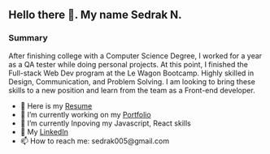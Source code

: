 <h2>Hello there 💪. My name Sedrak N.</h2>

<h3>Summary</h3>
<p>After finishing college with a Computer Science Degree, I worked for a year as a QA tester while doing personal projects. At this point, I finished the Full-stack Web Dev program at the Le Wagon Bootcamp.
Highly skilled in Design, Communication, and Problem Solving. 
I am looking to bring these skills to a new position and learn from the team as a Front-end developer.</p>
 <ul>
  <li>📝 Here is my <a href="https://drive.google.com/file/d/16aeW0L82QgRDAmJYD0S8GVEfab7Glocs/view?usp=sharing">Resume</a></li>
  <li>🔭 I’m currently working on my <a href="http://sedrak.xyz/">Portfolio</a></li>
  <li>🌱 I’m currently Inpoving my Javascript, React skills</li>
  <li>🔗 My  <a href="https://www.linkedin.com/in/sedrak-nadzharyan-3662801a0/">LinkedIn</a></li>
  <li>📫 How to reach me: sedrak005@gmail.com</li>
 </ul>
